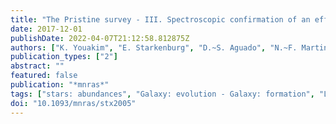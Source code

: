 ```yaml
---
title: "The Pristine survey - III. Spectroscopic confirmation of an efficient search for extremely metal-poor stars"
date: 2017-12-01
publishDate: 2022-04-07T21:12:58.812875Z
authors: ["K. Youakim", "E. Starkenburg", "D.~S. Aguado", "N.~F. Martin", "M. Fouesneau", "J.~I. González Hernández", "C. Allende Prieto", "P. Bonifacio", "M. Gentile", "C. Kielty", "P. Côté", "P. Jablonka", "A. McConnachie", "R. Sánchez Janssen", "E. Tolstoy", "K. Venn"]
publication_types: ["2"]
abstract: ""
featured: false
publication: "*mnras*"
tags: ["stars: abundances", "Galaxy: evolution - Galaxy: formation", "Local Group", "dark ages", "reionization", "first stars", "early Universe", "Astrophysics - Astrophysics of Galaxies"]
doi: "10.1093/mnras/stx2005"
---
```


